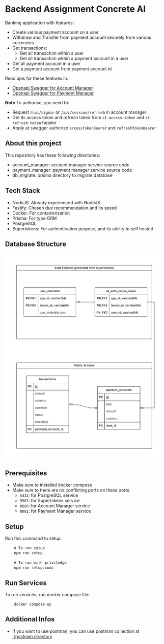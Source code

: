 # Backend Assignment Concrete AI
Banking application with features:
- Create various payment account on a user
- Withdraw and Transfer from payment account securely from various currencies
- Get transactions:
  - Get all transaction within a user
  - Get all transaction within a payment account in a user
- Get all payment account in a user
- Get a payment account from payment account id

Read apis for these features in:
- [Openapi Swagger for Account Manager](/account_manager/openapi.yaml)
- [Openapi Swagger for Payment Manager](/payment_manager/openapi.yaml)

**Note**
To authorise, you need to:
- Request `/api/signin` or `/api/session/refresh` in account manager
- Get its access token and refresh token from `st-access-token` and `st-refresh-token` header
- Apply at swagger authorize `accessTokenBearer` and `refreshTokenBearer`


## About this project
This repository has these following directories:
- account_manager: account manager service source code
- payment_manager: payment manager service source code
- db_migrate: prisma directory to migrate database

## Tech Stack
- NodeJS: Already experienced with NodeJS
- Fastify: Chosen due recommendation and its speed
- Docker: For containerization
- Prisma: For type ORM
- PostgreSQL
- Supertokens: For authentication purpose, and its ability to self hosted

## Database Structure
![ERD](/docs/ERD.jpg)

## Prerequisites
- Make sure to installed docker compose
- Make sure to there are no conflicting ports on these ports:
    - `5432`: for PostgreSQL service
    - `3567`: for Supertokens service
    - `8080`: for Account Manager service
    - `8081`: for Payment Manager service

## Setup
Run this command to setup:
```
    # To run setup
    npm run setup

    # To run with priviledge
    npm run setup:sudo
```

## Run Services
To run services, run docker compose file:
```
    docker compose up
```

## Additional Infos
- If you want to use postman, you can use postman collection at [./postman directory](/postman)